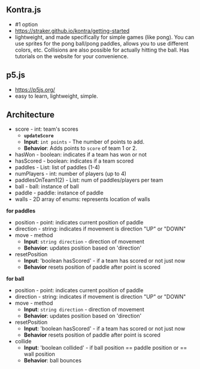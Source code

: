## Kontra.js
- #1 option
- https://straker.github.io/kontra/getting-started
- lightweight, and made specifically for simple games (like pong). You can use sprites for the pong ball/pong paddles, allows you to use different colors, etc. Collisions are also possible for actually hitting the ball. Has tutorials on the website for your convenience.

## p5.js
- https://p5js.org/
- easy to learn, lightweight, simple.

## Architecture

- score - int: team's scores
    - **`updateScore`**
    - **Input**: `int points` - The number of points to add.
    - **Behavior**: Adds points to `score` of team 1 or 2.
- hasWon - boolean: indicates if a team has won or not
- hasScored - boolean: indicates if a team scored
- paddles - List<paddles>: list of paddles (1-4)
- numPlayers - int: number of players (up to 4)
- paddlesOnTeam1(2) - List<paddles>: num of paddles/players per team
- ball - ball: instance of ball
- paddle - paddle: instance of paddle
- walls - 2D array of enums: represents location of walls

**for paddles**
- position - point: indicates current position of paddle 
- direction - string: indicates if movement is direction "UP" or "DOWN"
- move - method 
    - **Input**: `string direction` - direction of movement
    - **Behavior**: updates position based on 'direction'
- resetPosition
    - **Input**: 'boolean hasScored' - if a team has scored or not just now
    - **Behavior** resets position of paddle after point is scored

**for ball**
- position - point: indicates current position of paddle 
- direction - string: indicates if movement is direction "UP" or "DOWN"
- move - method 
    - **Input**: `string direction` - direction of movement
    - **Behavior**: updates position based on 'direction'
- resetPosition
    - **Input**: 'boolean hasScored' - if a team has scored or not just now
    - **Behavior** resets position of paddle after point is scored
- collide
    - **Input**: 'boolean collided' - if ball position == paddle position or == wall position
    - **Behavior**: ball bounces
